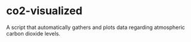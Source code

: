 # co2-visualized
A script that automatically gathers and plots data regarding atmospheric carbon dioxide levels.
